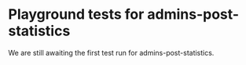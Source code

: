 # Playground tests for admins-post-statistics
We are still awaiting the first test run for admins-post-statistics.
